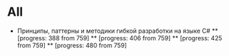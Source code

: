 # All
* Принципы, паттерны и методики гибкой разработки на языке C#
** [progress: 388 from 759]
** [progress: 406 from 759]
** [progress: 425 from 759]
** [progress: 480 from 759]